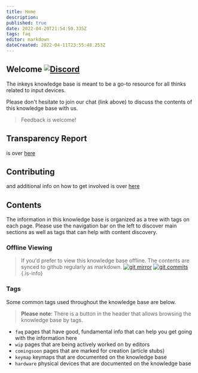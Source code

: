 ```yaml
---
title: Home
description: 
published: true
date: 2022-04-20T21:54:50.335Z
tags: faq
editor: markdown
dateCreated: 2022-04-11T23:55:48.253Z
---
```


## Welcome [![Discord](https://img.shields.io/discord/962797925551992893?style=plastic&logo=discord&logoColor=ffffff&color=7389D8&labelColor=6A7EC2)](https://discord.gg/fGUjnUuAVQ)


The inkeys knowledge base is meant to be a go-to resource for all thinks related to input devices.

Please don't hesitate to join our chat (link above) to discuss the contents of this knowledge base with us. 

> Feedback *is* welcome!

## Transparency Report

is over [here](/transparency)

## Contributing

and additional info on how to get involved is over [here](/contributing)

## Contents

The information in this knowledge base is organized as a tree with tags on each page. Please use the navigation bar on the left to discover main sections as well as tags that can help with content discovery.

### Offline Viewing

> If you'd prefer to view this knowledge base offline. The contents are synced to github regularly as markdown.
[![git mirror](https://badgen.net/badge/icon/git?icon=git&label)](https://github.com/inkeystech/wiki) [![git commits](https://img.shields.io/github/last-commit/inkeystech/wiki)](https://github.com/inkeystech/wiki)
{.is-info}

### Tags

Some common tags used throughout the knowledge base are below.

> **Please note**: There is a button in the header that allows browsing the knowledge base by tags.

- `faq`
   pages that have good, fundamental info that can help you get going with the information here
- `wip`
   pages that are being actively worked on by editors
- `comingsoon`
   pages that are marked for creation (article stubs)
- `keymap`
   keymaps that are documented on the knowledge base
- `hardware`
   physical devices that are documented on the knowledge base